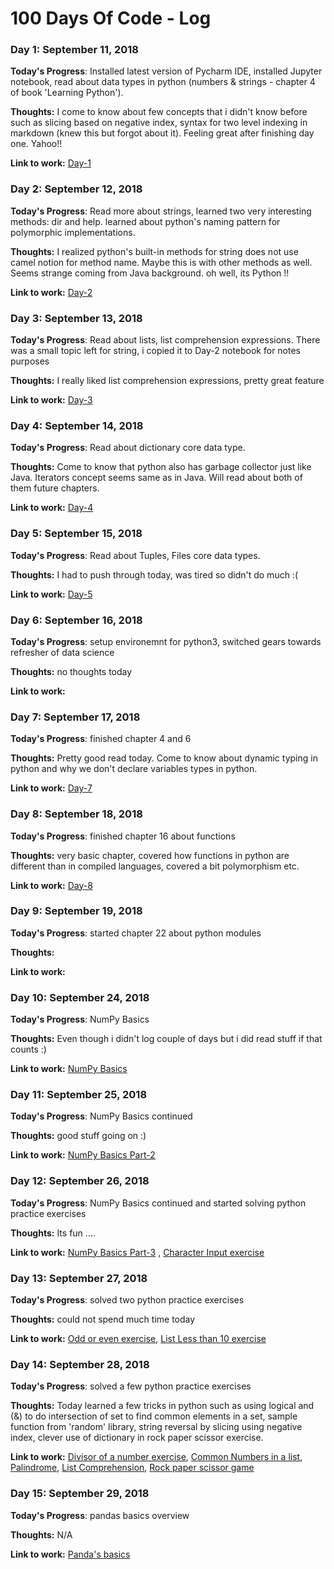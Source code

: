# 100 Days Of Code - Log

### Day 1: September 11, 2018 

**Today's Progress**: Installed latest version of Pycharm IDE, installed Jupyter notebook, read about data types in python (numbers & strings - chapter 4 of book 'Learning Python'). 

**Thoughts:** I come to know about few concepts that i didn't know before such as slicing based on negative index, syntax for two level indexing in markdown (knew this but forgot about it). Feeling great after finishing day one. Yahoo!! 

**Link to work:** [Day-1](https://github.com/adeelahuma/100-days-of-code/blob/master/code/Day_1.ipynb)

### Day 2: September 12, 2018 

**Today's Progress**:  Read more about strings, learned two very interesting methods: dir and help. learned about python's naming pattern for polymorphic implementations.

**Thoughts:**  I realized python's built-in methods for string does not use camel notion for method name. Maybe this is with other methods as well. Seems strange coming from Java background. oh well, its Python !!

**Link to work:**  [Day-2](https://github.com/adeelahuma/100-days-of-code/blob/master/code/Day_2.ipynb)

### Day 3: September 13, 2018 

**Today's Progress**:  Read about lists, list comprehension expressions. There was a small topic left for string, i copied it to Day-2 notebook for notes purposes 

**Thoughts:** I really liked list comprehension expressions, pretty great feature

**Link to work:**  [Day-3](https://github.com/adeelahuma/100-days-of-code/blob/master/code/Day_3.ipynb)

### Day 4: September 14, 2018 

**Today's Progress**:  Read about dictionary core data type. 

**Thoughts:** Come to know that python also has garbage collector just like Java. Iterators concept seems same as in Java. Will read about both of them future chapters. 

**Link to work:**  [Day-4](https://github.com/adeelahuma/100-days-of-code/blob/master/code/Day_4.ipynb)

### Day 5: September 15, 2018 

**Today's Progress**:  Read about Tuples, Files core data types. 

**Thoughts:** I had to push through today, was tired so didn't do much :(  

**Link to work:**  [Day-5](https://github.com/adeelahuma/100-days-of-code/blob/master/code/Day_5.ipynb)

### Day 6: September 16, 2018 

**Today's Progress**:  setup environemnt for python3, switched gears towards refresher of data science 

**Thoughts:** no thoughts today  

**Link to work:**

### Day 7: September 17, 2018 

**Today's Progress**:  finished chapter 4 and 6

**Thoughts:** Pretty good read today. Come to know about dynamic typing in python and why we don't declare variables types in python.   

**Link to work:**  [Day-7](https://github.com/adeelahuma/100-days-of-code/blob/master/code/Day_7.ipynb) 

### Day 8: September 18, 2018 

**Today's Progress**:  finished chapter 16 about functions

**Thoughts:** very basic chapter, covered how functions in python are different than in compiled languages, covered a bit polymorphism etc.   

**Link to work:**  [Day-8](https://github.com/adeelahuma/100-days-of-code/blob/master/code/Day_8.ipynb) 

### Day 9: September 19, 2018 

**Today's Progress**:  started chapter 22 about python modules

**Thoughts:** 

**Link to work:** 

### Day 10: September 24, 2018 

**Today's Progress**:  NumPy Basics

**Thoughts:** Even though i didn't log couple of days but i did read stuff if that counts :) 

**Link to work:** [NumPy Basics](https://github.com/adeelahuma/100-days-of-code/blob/master/code/numpy_basics.ipynb)

### Day 11: September 25, 2018 

**Today's Progress**:  NumPy Basics continued

**Thoughts:** good stuff going on :)

**Link to work:** [NumPy Basics Part-2](https://github.com/adeelahuma/100-days-of-code/blob/master/code/numpy_basics_part2.ipynb)

### Day 12: September 26, 2018 

**Today's Progress**:  NumPy Basics continued and started solving python practice exercises

**Thoughts:** Its fun ....

**Link to work:** 
    [NumPy Basics Part-3](https://github.com/adeelahuma/100-days-of-code/blob/master/code/numpy_basics_part3.ipynb) , 
    [Character Input exercise](https://github.com/adeelahuma/100-days-of-code/blob/master/code/practice/char_input.py)
    
### Day 13: September 27, 2018 

**Today's Progress**: solved two python practice exercises

**Thoughts:** could not spend much time today

**Link to work:** 
    [Odd or even exercise](https://github.com/adeelahuma/100-days-of-code/blob/master/code/practice/list_less_than_10.py), 
    [List Less than 10 exercise](https://github.com/adeelahuma/100-days-of-code/blob/master/code/practice/odd_or_even.py)     

### Day 14: September 28, 2018 

**Today's Progress**: solved a few python practice exercises

**Thoughts:** Today learned a few tricks in python such as using logical and (&) to do intersection of set to find common elements in a set,
sample function from 'random' library, string reversal by slicing using negative index, 
clever use of dictionary in rock paper scissor exercise.   

**Link to work:** 
    [Divisor of a number exercise](https://github.com/adeelahuma/100-days-of-code/commit/92db223ffae26204336a15a5f4026f6a345ffb3b), 
    [Common Numbers in a list](https://github.com/adeelahuma/100-days-of-code/commit/114bdcdddc10baeac96d31c93942580a99d8ae6d), 
    [Palindrome](https://github.com/adeelahuma/100-days-of-code/commit/366355475efc869c4d5d148edda6ad24089920ac), 
    [List Comprehension](https://github.com/adeelahuma/100-days-of-code/commit/eede13f5da8cb883599d16268e2c3cb92c8e8b9c),
    [Rock paper scissor game](https://github.com/adeelahuma/100-days-of-code/commit/d096d1182091fbc1c6c269a9a2349c9ab5354100) 
        
### Day 15: September 29, 2018 

**Today's Progress**: pandas basics overview

**Thoughts:** N/A  

**Link to work:** 
    [Panda's basics](https://github.com/adeelahuma/100-days-of-code/blob/master/code/pandas_basics.ipynb)